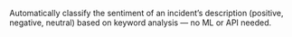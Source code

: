 Automatically classify the sentiment of an incident’s description (positive, negative, neutral) based on keyword analysis — no ML or API needed.
